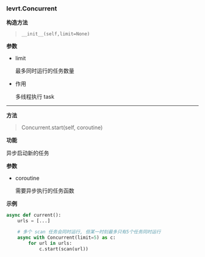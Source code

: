 ### levrt.Concurrent

**构造方法**

> `__init__(self,limit=None)`

**参数**

* limit

  最多同时运行的任务数量

* 作用

  多线程执行 task

---

**方法**

> Concurrent.start(self, coroutine)

**功能**

异步启动新的任务

**参数**

* coroutine

  需要异步执行的任务函数

**示例**

```python
async def current():
    urls = [...]

    # 多个 scan 任务会同时运行, 但某一时刻最多只有5个任务同时运行
    async with Concurrent(limit=5) as c:
        for url in urls:
            c.start(scan(url))
```
